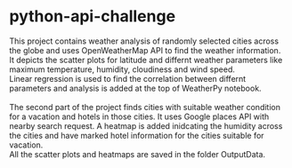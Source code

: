# python-api-challenge
This project contains weather analysis of randomly selected cities across the globe and uses OpenWeatherMap API to find the weather information.<br>
It depicts the scatter plots for latitude and differnt weather parameters like maximum temperature, humidity, cloudiness and wind speed.<br>
Linear regression is used to find the correlation between differnt parameters and analysis is added at the top of WeatherPy notebook.<br>
<br>
The second part of the project finds cities with suitable weather condition for a vacation and hotels in those cities. It uses Google places API with nearby search request. A heatmap is added inidcating the humidity across the cities and have marked hotel information for the cities suitable for vacation.<br>
All the scatter plots and heatmaps are saved in the folder OutputData.  